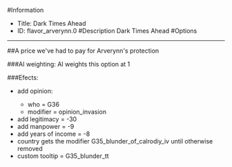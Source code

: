 #Information
 - Title: Dark Times Ahead
 - ID: flavor_arverynn.0
#Description
Dark Times Ahead
#Options

___
##A price we've had to pay for Arverynn's protection

###AI weighting:
AI weights this option at 1


###Efects:<ul><li>add opinion:</li><ul><li>who = G36</li><li>modifier = opinion_invasion</li></ul><li>add legitimacy = -30</li><li>add manpower = -9</li><li>add years of income = -8</li><li>country gets the modifier G35_blunder_of_calrodiy_iv until otherwise removed</li><li>custom tooltip = G35_blunder_tt</li></ul>
